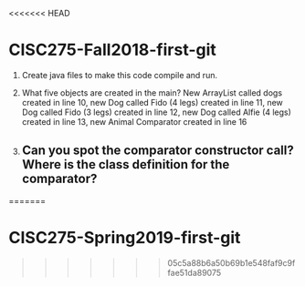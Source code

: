 <<<<<<< HEAD
# CISC275-Fall2018-first-git
1. Create java files to make this code compile and run.

2. What five objects are created in the main?
New ArrayList<Dog> called dogs created in line 10, 
new Dog called Fido (4 legs) created in line 11, 
new Dog called Fido (3 legs) created in line 12, 
new Dog called Alfie (4 legs) created in line 13, 
new Animal Comparator created in line 16 	

3. Can you spot the comparator constructor call? Where is the class definition for the comparator?
	-
=======
# CISC275-Spring2019-first-git
>>>>>>> 05c5a88b6a50b69b1e548faf9c9ffae51da89075
